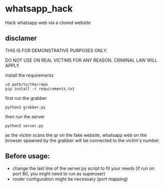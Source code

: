 # whatsapp_hack
Hack whatsapp web via a cloned website

## disclamer

THIS IS FOR DEMONSTRATIVE PURPOSES ONLY.

DO NOT USE ON REAL VICTIMS FOR ANY REASON. CRIMINAL LAW WILL APPLY.
 
install the requirements

    cd path/to/the/repo
    pip install -r requirements.txt
    
first run the grabber
    
    python3 grabber.py
    
then run the server

    python3 server.py
    
    
as the victim scans the qr on the fake website, whatsapp web on the browser spawned
by the grabber will be connected to the victim's number.

## Before usage:
 - change the last line of the server.py script to fit your needs
 (if run on port 80, you might need to run as superuser)
 - router configuration might be necessary (port mapping)